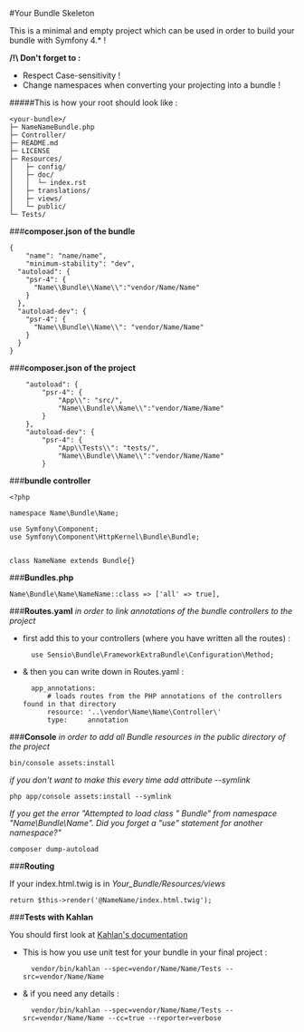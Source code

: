 ﻿#Your Bundle Skeleton

This is a minimal and empty project which can be used in order to build your bundle with Symfony 4.* !

**/!\ Don't forget to :**
- Respect Case-sensitivity !
- Change namespaces when converting your projecting into a bundle !


#####This is how your root should look like :

    <your-bundle>/
    ├─ NameNameBundle.php
    ├─ Controller/
    ├─ README.md
    ├─ LICENSE
    ├─ Resources/
    │   ├─ config/
    │   ├─ doc/
    │   │  └─ index.rst
    │   ├─ translations/
    │   ├─ views/
    │   └─ public/
    └─ Tests/


###**composer.json of the bundle**

    {
        "name": "name/name",
        "minimum-stability": "dev",
      "autoload": {
        "psr-4": {
          "Name\\Bundle\\Name\\":"vendor/Name/Name"
        }
      },
      "autoload-dev": {
        "psr-4": {
          "Name\\Bundle\\Name\\": "vendor/Name/Name"
        }
      }
    }

###**composer.json of the project**

        "autoload": {
            "psr-4": {
                "App\\": "src/",
                "Name\\Bundle\\Name\\":"vendor/Name/Name"
            }
        },
        "autoload-dev": {
            "psr-4": {
                "App\\Tests\\": "tests/",
                "Name\\Bundle\\Name\\":"vendor/Name/Name"
            }
    

###**bundle controller**

    <?php
    
    namespace Name\Bundle\Name;
    
    use Symfony\Component;
    use Symfony\Component\HttpKernel\Bundle\Bundle;
    
    
    class NameName extends Bundle{}

###**Bundles.php**

    Name\Bundle\Name\NameName::class => ['all' => true],


###**Routes.yaml** 
*in order to link annotations of the bundle controllers to the project*

- first add this to your controllers (where you have written all the routes) :


        use Sensio\Bundle\FrameworkExtraBundle\Configuration\Method;
    

- & then you can write down in Routes.yaml :

    
        app_annotations:
            # loads routes from the PHP annotations of the controllers found in that directory
            resource: '..\vendor\Name\Name\Controller\'
            type:     annotation



###**Console** 
*in order to add all Bundle resources in the public directory of the project*

    bin/console assets:install

*if you don't want to make this every time add attribute --symlink*

    php app/console assets:install --symlink



*If you get the error "Attempted to load class " Bundle" from namespace "Name\Bundle\Name". Did you forget a "use" statement for another namespace?"*

    composer dump-autoload


###**Routing**

If your index.html.twig is in *Your_Bundle/Resources/views*

    return $this->render('@NameName/index.html.twig');



###**Tests with Kahlan**

You should first look at [Kahlan's documentation](https://kahlan.github.io/docs/) 

- This is how you use unit test for your bundle in your final project :


        vendor/bin/kahlan --spec=vendor/Name/Name/Tests --src=vendor/Name/Name
    
    
- & if you need any details :


        vendor/bin/kahlan --spec=vendor/Name/Name/Tests --src=vendor/Name/Name --cc=true --reporter=verbose

